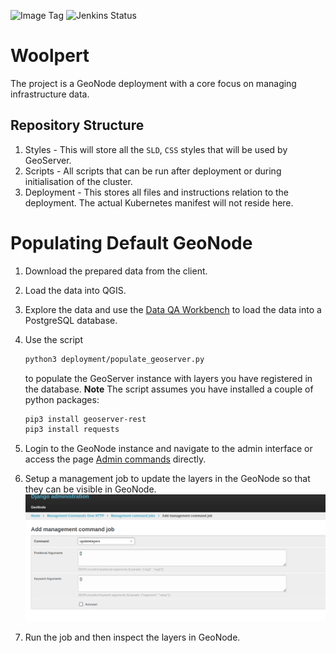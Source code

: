![Image Tag](https://img.shields.io/badge/Staging%20Image%20Tag:-0.0.1--6bfcc7c-blue.svg)
![Jenkins Status](https://img.shields.io/badge/Staging%20Jenkins%20Build%20Status:-SUCCESS-green.svg)

# Woolpert

The project is a GeoNode deployment with a core focus on managing infrastructure data.

## Repository Structure

1) Styles - This will store all the `SLD`, `CSS` styles that will be used by GeoServer.
2) Scripts - All scripts that can be run after deployment or during initialisation of the cluster.
3) Deployment - This stores all files and instructions relation to the deployment. The actual
Kubernetes manifest will not reside here.

# Populating Default GeoNode

1) Download the prepared data from the client.
2) Load the data into QGIS.
3) Explore the data and use the [Data QA Workbench](https://plugins.qgis.org/plugins/dataset_qa_workbench/) to 
load the data into a PostgreSQL database.
4) Use the script

    ```bash
    python3 deployment/populate_geoserver.py
    ```

    to populate the GeoServer instance with layers you have registered in the database.
    **Note** The script assumes you have installed a couple of python packages:

    ```bash
    pip3 install geoserver-rest
    pip3 install requests
    ```

5) Login to the GeoNode instance and navigate to the admin interface or access the page [Admin commands](https://S{SITE_URL}/admin/management_commands_http/) directly.
6) Setup a management job to update the layers in the GeoNode so that they can be visible in GeoNode.
![management_command](images/management_command_job.png)
7) Run the job and then inspect the layers in GeoNode.
